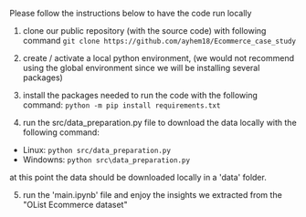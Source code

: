 Please follow the instructions below to have the code run locally

1. clone our public repository (with the source code) with following command
```git clone https://github.com/ayhem18/Ecommerce_case_study```

2. create / activate a local python environment, (we would not recommend using the global environment since we will be installing several packages)

3. install the packages needed to run the code with the following command: 
```python -m pip install requirements.txt```

4. run the src/data_preparation.py file to download the data locally with the following command: 
* Linux: 
```python src/data_preparation.py```
* Windowns: 
```python src\data_preparation.py```

at this point the data should be downloaded locally in a 'data' folder.

5. run the 'main.ipynb' file and enjoy the insights we extracted from the "OList Ecommerce dataset"

